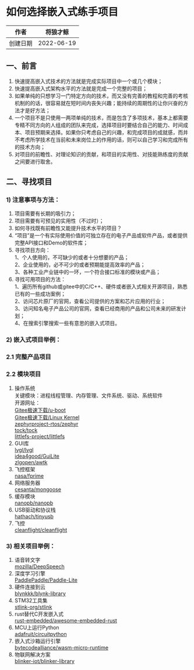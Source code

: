 # 如何选择嵌入式练手项目

| 作者   | 将狼才鲸       |
| ---- | ---------- |
| 创建日期 | 2022-06-19 |

## 一、前言

1. 快速提高嵌入式技术的方法就是完成实际项目中一个或几个模块；  
2. 快速提高嵌入式架构水平的方法就是完成一个完整的项目；  
3. 如果单纯的只想学习一门特定方向的技术，而又没有完善的教程和完善的考核机制的的话，很容易就在短时间内丧失兴趣；能持续的周期性的让你兴奋的方法才是好方法；  
4. 一个项目不是只使用一两项单纯的技术，而是包含了多项技术，基本上都需要专精不同方向的人组成的团队来完成，选择项目时要结合自己的能力、时间成本、项目预期来选择。如果你只考虑自己的兴趣，和完成项目的成就感，而并不考虑所学技术在当前和未来岗位上的作用的话，则可以自己学习和完成所有的技术方向；  
5. 对项目的前瞻性、对理论知识的贡献，和项目的实用性、对技能熟练度的贡献之间要进行取舍。  

## 二、寻找项目

### 1) 注意事项与方法：

1. 项目需要有长期的吸引力；  
2. 项目需要有可预见的实用性（不过时）；  
3. 如何寻找既有前瞻性又能提升技术水平的项目？  
4. “项目”是一个有实际使用价值的可独立存在的电子产品或软件产品，或者提供完整API接口和Demo的软件库；  
5. 寻找项目方向：  
1、个人使用的，不可缺少的或者十分想要的产品；  
2、企业使用的，必不可少的或者预期能提高效率的产品；  
3、各种工业产业链中的一环，一个符合接口标准的模块或产品；  
6. 寻找可用项目的方法：  
1、遍历所有github或gitee中的C/C++、硬件或者嵌入式相关开源项目，熟悉已有的一些成功案例；  
2、访问芯片原厂的官网，查看公司提供的方案和芯片应用的行业；  
3、访问知名电子产品公司的官网，查看已经商用的产品和公司未来的研发计划；  
4、在搜索引擎搜索一些有意思的嵌入式项目。  

### 2) 嵌入式项目举例：

### 2.1 完整产品项目

### 2.2 模块项目

1. 操作系统  
关键模块：进程线程管理、内存管理、文件系统、驱动、系统软件  
开源网址：  
[Gitee极速下载/u-boot](https://gitee.com/mirrors/u-boot)  
[Gitee极速下载/Linux Kernel](https://gitee.com/mirrors/linux_old1)  
[zephyrproject-rtos/zephyr](https://github.com/zephyrproject-rtos/zephyr)  
[tock/tock](https://github.com/tock/tock)  
[littlefs-project/littlefs](https://github.com/littlefs-project/littlefs)  
2. GUI库  
[lvgl/lvgl](https://github.com/lvgl/lvgl)  
[idea4good/GuiLite](https://github.com/idea4good/GuiLite)  
[zlgopen/awtk](https://github.com/zlgopen/awtk)  
3. 飞控框架  
[nasa/fprime](https://github.com/nasa/fprime)  
4. 网络服务器  
[cesanta/mongoose](https://github.com/cesanta/mongoose)  
5. 缓存模块  
[nanopb/nanopb](https://github.com/nanopb/nanopb)  
6. USB驱动和协议栈  
[hathach/tinyusb](https://github.com/hathach/tinyusb)  
7. 飞控  
[cleanflight/cleanflight](https://github.com/cleanflight/cleanflight)  

### 3) 相关项目举例：

1. 语音转文字  
[mozilla/DeepSpeech](https://github.com/mozilla/DeepSpeech)  
2. 深度学习引擎  
[PaddlePaddle/Paddle-Lite](https://github.com/PaddlePaddle/Paddle-Lite)  
3. 硬件连接到云  
[blynkkk/blynk-library](https://github.com/blynkkk/blynk-library)  
4. STM32工具集  
[stlink-org/stlink](https://github.com/stlink-org/stlink)  
5. rust替代C开发嵌入式  
[rust-embedded/awesome-embedded-rust](https://github.com/rust-embedded/awesome-embedded-rust)  
6. MCU上运行Python  
[adafruit/circuitpython](https://github.com/adafruit/circuitpython)  
7. 嵌入式沙箱运行引擎  
[bytecodealliance/wasm-micro-runtime](https://github.com/bytecodealliance/wasm-micro-runtime)  
8. 物联网解决方案  
[blinker-iot/blinker-library](https://github.com/blinker-iot/blinker-library)  